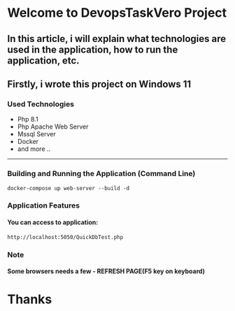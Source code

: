 # Welcome to DevopsTaskVero Project

## In this article, i will explain what technologies are used in the application, how to run the application, etc.

## Firstly, i wrote this project on Windows 11

### Used Technologies
+ Php 8.1
+ Php Apache Web Server
+ Mssql Server
+ Docker
+ and more ..
---

### Building and Running the Application (Command Line)
```
docker-compose up web-server --build -d
```

### Application Features
#### You can access to application:
```
http://localhost:5050/QuickDbTest.php
```

### Note
#### Some browsers needs a few - REFRESH PAGE(F5 key on keyboard)  

 
# Thanks
